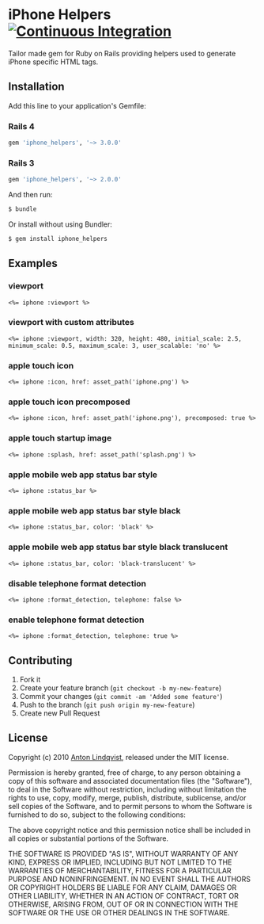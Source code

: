 # iPhone Helpers [![Continuous Integration](https://travis-ci.org/mptre/rails-iphone-helpers.png?branch=master)](https://travis-ci.org/mptre/rails-iphone-helpers)

Tailor made gem for Ruby on Rails providing helpers used to generate iPhone specific HTML tags.

## Installation

Add this line to your application's Gemfile:

### Rails 4

```ruby
gem 'iphone_helpers', '~> 3.0.0'
```

### Rails 3

```ruby
gem 'iphone_helpers', '~> 2.0.0'
```

And then run:

```bash
$ bundle
```

Or install without using Bundler:

```bash
$ gem install iphone_helpers
```

## Examples

### viewport

```erb
<%= iphone :viewport %>
```

### viewport with custom attributes

```erb
<%= iphone :viewport, width: 320, height: 480, initial_scale: 2.5, minimum_scale: 0.5, maximum_scale: 3, user_scalable: 'no' %>
```

### apple touch icon

```erb
<%= iphone :icon, href: asset_path('iphone.png') %>
```

### apple touch icon precomposed

```erb
<%= iphone :icon, href: asset_path('iphone.png'), precomposed: true %>
```

### apple touch startup image

```erb
<%= iphone :splash, href: asset_path('splash.png') %>
```

### apple mobile web app status bar style

```erb
<%= iphone :status_bar %>
```

### apple mobile web app status bar style black

```erb
<%= iphone :status_bar, color: 'black' %>
```

### apple mobile web app status bar style black translucent

```erb
<%= iphone :status_bar, color: 'black-translucent' %>
```

### disable telephone format detection

```erb
<%= iphone :format_detection, telephone: false %>
```

### enable telephone format detection

```erb
<%= iphone :format_detection, telephone: true %>
```

## Contributing

1. Fork it
2. Create your feature branch (`git checkout -b my-new-feature`)
3. Commit your changes (`git commit -am 'Added some feature'`)
4. Push to the branch (`git push origin my-new-feature`)
5. Create new Pull Request


## License

Copyright (c) 2010 [Anton Lindqvist](http://qvister.se), released under the MIT license.

Permission is hereby granted, free of charge, to any person obtaining
a copy of this software and associated documentation files (the
"Software"), to deal in the Software without restriction, including
without limitation the rights to use, copy, modify, merge, publish,
distribute, sublicense, and/or sell copies of the Software, and to
permit persons to whom the Software is furnished to do so, subject to
the following conditions:

The above copyright notice and this permission notice shall be
included in all copies or substantial portions of the Software.

THE SOFTWARE IS PROVIDED "AS IS", WITHOUT WARRANTY OF ANY KIND,
EXPRESS OR IMPLIED, INCLUDING BUT NOT LIMITED TO THE WARRANTIES OF
MERCHANTABILITY, FITNESS FOR A PARTICULAR PURPOSE AND
NONINFRINGEMENT. IN NO EVENT SHALL THE AUTHORS OR COPYRIGHT HOLDERS BE
LIABLE FOR ANY CLAIM, DAMAGES OR OTHER LIABILITY, WHETHER IN AN ACTION
OF CONTRACT, TORT OR OTHERWISE, ARISING FROM, OUT OF OR IN CONNECTION
WITH THE SOFTWARE OR THE USE OR OTHER DEALINGS IN THE SOFTWARE.
